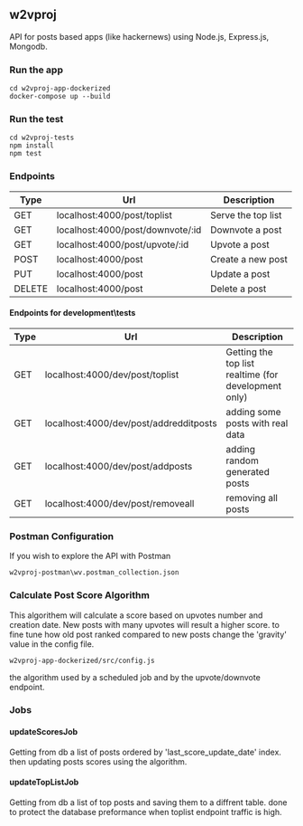 
## w2vproj
API for posts based apps (like hackernews) using Node.js, Express.js, Mongodb.

### Run the app
```
cd w2vproj-app-dockerized
docker-compose up --build
```

### Run the test
```
cd w2vproj-tests
npm install
npm test
```

### Endpoints
| Type | Url | Description |
| ------ | ------ | ------ |
|GET|localhost:4000/post/toplist | Serve the top list|
|GET|localhost:4000/post/downvote/:id | Downvote a post|
|GET|localhost:4000/post/upvote/:id | Upvote a post|
|POST| localhost:4000/post | Create a new post|
|PUT| localhost:4000/post | Update a post|
|DELETE| localhost:4000/post | Delete a post|

#### Endpoints for development\tests
| Type | Url | Description |
| ------ | ------ | ------ |
|GET| localhost:4000/dev/post/toplist | Getting the top list realtime (for development only)|
|GET| localhost:4000/dev/post/addredditposts | adding some posts with real data|
|GET| localhost:4000/dev/post/addposts | adding random generated posts|
|GET| localhost:4000/dev/post/removeall | removing all posts|

### Postman Configuration
If you wish to explore the API with Postman
```
w2vproj-postman\wv.postman_collection.json
```

### Calculate Post Score Algorithm
This algorithem will calculate a score based on upvotes number and creation date.
New posts with many upvotes will result a higher score.
to fine tune how old post ranked compared to new posts change the 'gravity' value in the config file.
```
w2vproj-app-dockerized/src/config.js
```
the algorithm used by a scheduled job and by the upvote/downvote endpoint.

### Jobs

#### updateScoresJob
Getting from db a list of posts ordered by 'last_score_update_date' index. then updating posts scores using the algorithm.

#### updateTopListJob
Getting from db a list of top posts and saving them to a diffrent table. done to protect the database preformance when toplist endpoint traffic is high.

